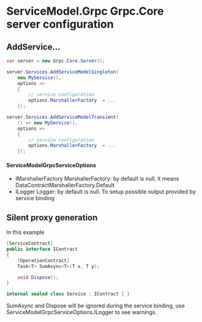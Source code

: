 # ServiceModel.Grpc Grpc.Core server configuration

## AddService...

```C#
var server = new Grpc.Core.Server();

server.Services.AddServiceModelSingleton(
    new MyService(),
    options =>
    {
        // service configuration
        options.MarshallerFactory  = ...
    });

server.Services.AddServiceModelTransient(
    () => new MyService(),
    options =>
    {
        // service configuration
        options.MarshallerFactory  = ...
    });
```

#### ServiceModelGrpcServiceOptions

- IMarshallerFactory MarshallerFactory: by default is null, it means DataContractMarshallerFactory.Default
- ILogger Logger: by default is null. To setup possible output provided by service binding

## Silent proxy generation

In this example

``` c#
[ServiceContract]
public interface IContract
{
    [OperationContract]
    Task<T> SumAsync<T>(T x, T y);

    void Dispose();
}

internal sealed class Service : IContract { }
```

SumAsync and Dispose will be ignored during the service binding, use ServiceModelGrpcServiceOptions.ILogger to see warnings.
